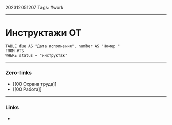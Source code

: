 202312051207
Tags: #work 

---
# Инструктажи ОТ 

```dataview
TABLE due AS "Дата исполнения", number AS "Номер "
FROM #ТБ 
WHERE status = "инструктаж"
```

---
### Zero-links

- [[00 Охрана труда]]
- [[00 Работа]]

---
### Links

-